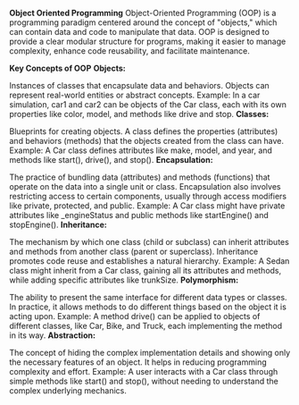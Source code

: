 __Object Oriented Programming__
Object-Oriented Programming (OOP) is a programming paradigm centered around the concept of "objects," which can contain data and code to manipulate that data. OOP is designed to provide a clear modular structure for programs, making it easier to manage complexity, enhance code reusability, and facilitate maintenance.

__Key Concepts of OOP__
__Objects:__

Instances of classes that encapsulate data and behaviors. Objects can represent real-world entities or abstract concepts.
Example: In a car simulation, car1 and car2 can be objects of the Car class, each with its own properties like color, model, and methods like drive and stop.
__Classes:__

Blueprints for creating objects. A class defines the properties (attributes) and behaviors (methods) that the objects created from the class can have.
Example: A Car class defines attributes like make, model, and year, and methods like start(), drive(), and stop().
__Encapsulation:__

The practice of bundling data (attributes) and methods (functions) that operate on the data into a single unit or class. Encapsulation also involves restricting access to certain components, usually through access modifiers like private, protected, and public.
Example: A Car class might have private attributes like _engineStatus and public methods like startEngine() and stopEngine().
__Inheritance:__

The mechanism by which one class (child or subclass) can inherit attributes and methods from another class (parent or superclass). Inheritance promotes code reuse and establishes a natural hierarchy.
Example: A Sedan class might inherit from a Car class, gaining all its attributes and methods, while adding specific attributes like trunkSize.
__Polymorphism:__

The ability to present the same interface for different data types or classes. In practice, it allows methods to do different things based on the object it is acting upon.
Example: A method drive() can be applied to objects of different classes, like Car, Bike, and Truck, each implementing the method in its way.
__Abstraction:__

The concept of hiding the complex implementation details and showing only the necessary features of an object. It helps in reducing programming complexity and effort.
Example: A user interacts with a Car class through simple methods like start() and stop(), without needing to understand the complex underlying mechanics.
